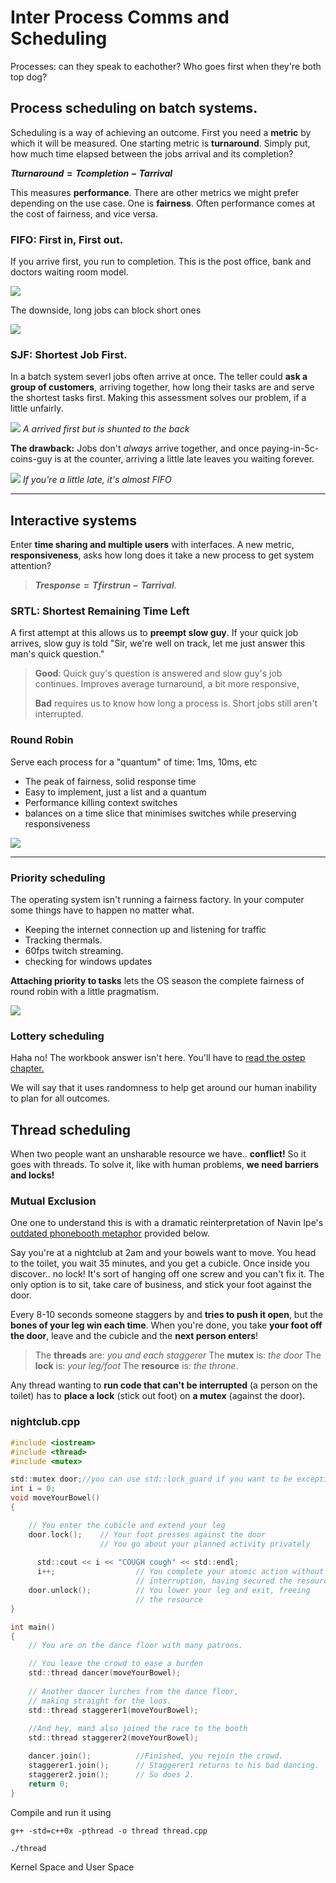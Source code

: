 Inter Process Comms and Scheduling
==================================

Processes: can they speak to eachother? Who goes first when they're both top dog?

Process scheduling on batch systems.
------------------------------------

Scheduling is a way of achieving an outcome. First you need a **metric** by which it will be measured. One starting metric is **turnaround**. Simply put, how much time elapsed between the jobs arrival and its completion?

**$Tturnaround = Tcompletion - Tarrival$**

This measures **performance**. There are other metrics we might prefer depending on the use case. One is **fairness**. Often performance comes at the cost of fairness, and vice versa.

### FIFO: First in, First out.
If you arrive first, you run to completion. This is the post office, bank and doctors waiting room model.

![](assets/week10/fifo_simple.jpg)

The downside, long jobs can block short ones

![](assets/week10/fifo_bad.jpg)

### SJF: Shortest Job First.
In a batch system severl jobs often arrive at once. The teller could **ask a group of customers**, arriving together, how long their tasks are and serve the shortest tasks first. Making this assessment solves our problem, if a little unfairly.

![](assets/week10/sjf_simple.jpg)
_A arrived first but is shunted to the back_

**The drawback:** Jobs don't _always_ arrive together, and once paying-in-5c-coins-guy is at the counter, arriving a little late leaves you waiting forever.

![](assets/week10/sjf_late.jpg)
_If you're a little late, it's almost FIFO_

___

Interactive systems
-------------------

Enter **time sharing and multiple users** with interfaces. A new metric, **responsiveness**, asks how long does it take a new process to get system attention?

> **$Tresponse = Tfirstrun - Tarrival$**.

### SRTL: Shortest Remaining Time Left

A first attempt at this allows us to **preempt slow guy**. If your quick job arrives, slow guy is told "Sir, we're well on track, let me just answer this man's quick question." 

> **Good**: Quick guy's question is answered and slow guy's job continues. Improves average turnaround, a bit more responsive, 
> 
> **Bad** requires us to know how long a process is. Short jobs still aren't interrupted.

### Round Robin

Serve each process for a "quantum" of time: 1ms, 10ms, etc

* The peak of fairness, solid response time
* Easy to implement, just a list and a quantum
* Performance killing context switches
* balances on a time slice that minimises switches while preserving responsiveness
  
![](assets/week10/rr.jpg)
___

### Priority scheduling

The operating system isn't running a fairness factory. In your computer some things have to happen no matter what. 

* Keeping the internet connection up and listening for traffic
* Tracking thermals.
* 60fps twitch streaming.
* checking for windows updates
  
**Attaching priority to tasks** lets the OS season the complete fairness of round robin with a little pragmatism. 

![](assets/week10/priority_tiers.jpg)

### Lottery scheduling

Haha no! The workbook answer isn't here. You'll have to [read the ostep chapter.](http://pages.cs.wisc.edu/~remzi/OSTEP/cpu-sched-lottery.pdf)

We will say that it uses randomness to help get around our human inability to plan for all outcomes.

Thread scheduling
-----------------

When two people want an unsharable resource we have.. **conflict!** So it goes with threads. To solve it, like with human problems, **we need barriers and locks!**

### Mutual Exclusion

One one to understand this is with a dramatic reinterpretation of Navin Ipe's [outdated phonebooth metaphor](http://nrecursions.blogspot.com/2014/08/mutex-tutorial-and-example.html) provided below.

Say you're at a nightclub at 2am and your bowels want to move. You head to the toilet, you wait 35 minutes, and you get a cubicle. Once inside you discover.. no lock! It's sort of hanging off one screw and you can't fix it. The only option is to sit, take care of business, and stick your foot against the door. 

Every 8-10 seconds someone staggers by and **tries to push it open**, but the **bones of your leg win each time**. When you're done, you take **your foot off the door**, leave and the cubicle and the **next person enters**!

> The **threads** are: _you and each staggerer_
> The **mutex** is: _the door_
> The **lock** is: _your leg/foot_
> The **resource** is: _the throne_.

Any thread wanting to **run code that can't be interrupted** (a person on the toilet) has to **place a lock** (stick out foot) on **a mutex** (against the door).

### nightclub.cpp
```C
#include <iostream>
#include <thread>
#include <mutex>

std::mutex door;//you can use std::lock_guard if you want to be exception safe 
int i = 0; 
void moveYourBowel() 
{

    // You enter the cubicle and extend your leg 
    door.lock();    // Your foot presses against the door 
                    // You go about your planned activity privately
      
      std::cout << i << "COUGH cough" << std::endl;
      i++;                  // You complete your atomic action without
                            // interruption, having secured the resource
    door.unlock();          // You lower your leg and exit, freeing
                            // the resource 
}

int main() 
{
    // You are on the dance floor with many patrons.

    // You leave the crowd to ease a burden
    std::thread dancer(moveYourBowel);
    
    // Another dancer lurches from the dance floor, 
    // making straight for the loos.
    std::thread staggerer1(moveYourBowel);
    
    //And hey, man3 also joined the race to the booth
    std::thread staggerer2(moveYourBowel);

    dancer.join();          //Finished, you rejoin the crowd.
    staggerer1.join();      // Staggerer1 returns to his bad dancing.
    staggerer2.join();      // So does 2.
    return 0;
}

``` 

Compile and run it using  

`g++ -std=c++0x -pthread -o thread thread.cpp`

`./thread `

Kernel Space and User Space